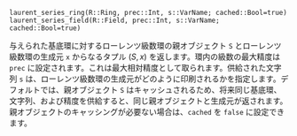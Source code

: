 ```
laurent_series_ring(R::Ring, prec::Int, s::VarName; cached::Bool=true)
laurent_series_field(R::Field, prec::Int, s::VarName; cached::Bool=true)
```

与えられた基底環に対するローレンツ級数環の親オブジェクト `S` とローレンツ級数環の生成元 `x` からなるタプル $(S, x)$ を返します。環内の級数の最大精度は `prec` に設定されます。これは最大相対精度として取られます。供給された文字列 `s` は、ローレンツ級数環の生成元がどのように印刷されるかを指定します。デフォルトでは、親オブジェクト `S` はキャッシュされるため、将来同じ基底環、文字列、および精度を供給すると、同じ親オブジェクトと生成元が返されます。親オブジェクトのキャッシングが必要ない場合は、`cached` を `false` に設定できます。
